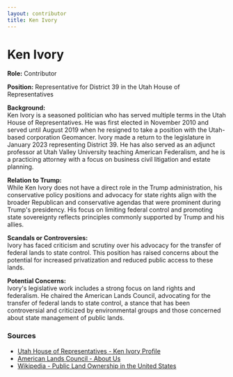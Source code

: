 ```yaml
---
layout: contributor
title: Ken Ivory
---
```


# Ken Ivory

**Role:** Contributor

**Position:** Representative for District 39 in the Utah House of Representatives

**Background:**  
Ken Ivory is a seasoned politician who has served multiple terms in the Utah House of Representatives. He was first elected in November 2010 and served until August 2019 when he resigned to take a position with the Utah-based corporation Geomancer. Ivory made a return to the legislature in January 2023 representing District 39. He has also served as an adjunct professor at Utah Valley University teaching American Federalism, and he is a practicing attorney with a focus on business civil litigation and estate planning.

**Relation to Trump:**  
While Ken Ivory does not have a direct role in the Trump administration, his conservative policy positions and advocacy for state rights align with the broader Republican and conservative agendas that were prominent during Trump's presidency. His focus on limiting federal control and promoting state sovereignty reflects principles commonly supported by Trump and his allies.

**Scandals or Controversies:**  
Ivory has faced criticism and scrutiny over his advocacy for the transfer of federal lands to state control. This position has raised concerns about the potential for increased privatization and reduced public access to these lands.

**Potential Concerns:**  
Ivory's legislative work includes a strong focus on land rights and federalism. He chaired the American Lands Council, advocating for the transfer of federal lands to state control, a stance that has been controversial and criticized by environmental groups and those concerned about state management of public lands.

### Sources
- [Utah House of Representatives - Ken Ivory Profile](https://house.utah.gov/rep/ken-ivory/)
- [American Lands Council - About Us](https://www.americanlandscouncil.org/about)
- [Wikipedia - Public Land Ownership in the United States](https://en.wikipedia.org/wiki/Public_land_ownership_in_the_United_States)
